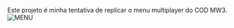 Este projeto é minha tentativa de replicar o menu multiplayer do COD MW3.
![MENU](https://user-images.githubusercontent.com/68519389/200932539-d129fab1-64c8-4df4-8e4e-b008bc0f7186.png)
